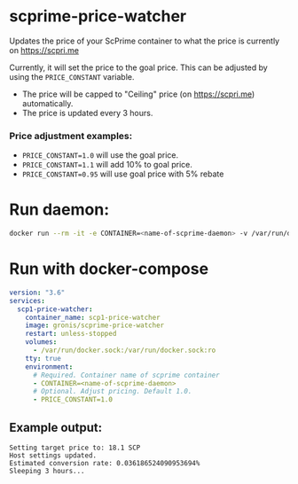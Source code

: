 # scprime-price-watcher
Updates the price of your ScPrime container to what the price is currently on https://scpri.me

Currently, it will set the price to the goal price. This can be adjusted by using the
`PRICE_CONSTANT` variable.

- The price will be capped to "Ceiling" price (on https://scpri.me) automatically.
- The price is updated every 3 hours.

### Price adjustment examples:
- `PRICE_CONSTANT=1.0` will use the goal price.
- `PRICE_CONSTANT=1.1` will add 10% to goal price.
- `PRICE_CONSTANT=0.95` will use goal price with 5% rebate

# Run daemon:
```bash
docker run --rm -it -e CONTAINER=<name-of-scprime-daemon> -v /var/run/docker.sock:/var/run/docker.sock:ro gronis/scprime-price-watcher
```

# Run with docker-compose
```yml
version: "3.6"
services:
  scp1-price-watcher:
    container_name: scp1-price-watcher
    image: gronis/scprime-price-watcher
    restart: unless-stopped
    volumes:
      - /var/run/docker.sock:/var/run/docker.sock:ro
    tty: true
    environment:
      # Required. Container name of scprime container
      - CONTAINER=<name-of-scprime-daemon>
      # Optional. Adjust pricing. Default 1.0.
      - PRICE_CONSTANT=1.0
```
## Example output:
```log
Setting target price to: 18.1 SCP
Host settings updated.
Estimated conversion rate: 0.036186524090953694%
Sleeping 3 hours...
```

